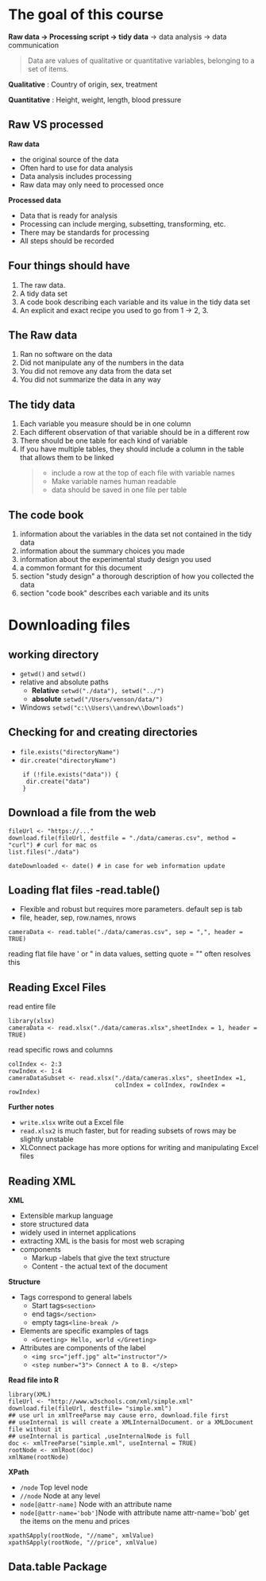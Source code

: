 # The goal of this course

**Raw data -> Processing script -> tidy data** -> data analysis -> data communication

> Data are values of qualitative or quantitative variables, belonging to a set of items.

**Qualitative** : Country of origin, sex, treatment

**Quantitative** : Height, weight, length, blood pressure

## Raw VS processed

**Raw data**

- the original source of the data
- Often hard to use for data analysis
- Data analysis includes processing
- Raw data may only need to processed once

**Processed data**

- Data that is ready for analysis
- Processing can include merging, subsetting, transforming, etc.
- There may be standards for processing
- All steps should be recorded

## Four things should have

1. The raw data.
2. A tidy data set
3. A code book describing each variable and its value in the tidy data set
4. An explicit and exact recipe you used to go from 1 -> 2, 3.

## The Raw data

1. Ran no software on the data
2. Did not manipulate any of the numbers in the data
3. You did not remove any data from the data set
4. You did not summarize the data in any way

## The tidy data

1. Each variable you measure should be in one column
2. Each different observation of that variable should be in a different row
3. There should be one table for each kind of variable
4. If you have multiple tables, they should include a column in the table that allows them to be linked
   > - include a row at the top of each file with variable names
   > - Make variable names human readable
   > - data should be saved in one file per table

## The code book

1. information about the variables in the data set not contained in the tidy data
2. information about the summary choices you made
3. information about the experimental study design you used
4. a common formant for this document
5. section "study design" a thorough description of how you collected the data
6. section "code book" describes each variable and its units

# Downloading files

## working directory

- `getwd()` and `setwd()`
- relative and absolute paths
  - **Relative** `setwd("./data"), setwd("../")`
  - **absolute** `setwd("/Users/venson/data/")`
- Windows `setwd("c:\\Users\\andrew\\Downloads")`

## Checking for and creating directories

- `file.exists("directoryName")`
- `dir.create("directoryName")`

```
    if (!file.exists("data")) {
     dir.create("data")
    }
```

## Download a file from the web

```
fileUrl <- "https://..."
download.file(fileUrl, destfile = "./data/cameras.csv", method = "curl") # curl for mac os
list.files("./data")

dateDownloaded <- date() # in case for web information update
```

## Loading flat files -read.table()

- Flexible and robust but requires more parameters. default sep is tab
- file, header, sep, row.names, nrows

```
cameraData <- read.table("./data/cameras.csv", sep = ",", header = TRUE)
```

reading flat file have ' or " in data values, setting quote = "" often resolves this

## Reading Excel Files

read entire file

```
library(xlsx)
cameraData <- read.xlsx("./data/cameras.xlsx",sheetIndex = 1, header = TRUE)

```

read specific rows and columns

```
colIndex <- 2:3
rowIndex <- 1:4
cameraDataSubset <- read.xlsx("./data/cameras.xlxs", sheetIndex =1,
                              colIndex = colIndex, rowIndex = rowIndex)
```

**Further notes**

- `write.xlsx` write out a Excel file
- `read.xlsx2` is much faster, but for reading subsets of rows may be slightly unstable
- XLConnect package has more options for writing and manipulating Excel files

## Reading XML

**XML**

- Extensible markup language
- store structured data
- widely used in internet applications
- extracting XML is the basis for most web scraping
- components
  - Markup -labels that give the text structure
  - Content - the actual text of the document

**Structure**

- Tags correspond to general labels
  - Start tags`<section>`
  - end tags`</section>`
  - empty tags`<line-break />`
- Elements are specific examples of tags
  - `<Greeting> Hello, world </Greeting>`
- Attributes are components of the label
  - `<img src="jeff.jpg" alt="instructor"/>`
  - `<step number="3"> Connect A to B. </step>`

**Read file into R**

```
library(XML)
fileUrl <- "http://www.w3schools.com/xml/simple.xml"
download.file(fileUrl, destfile= "simple.xml")
## use url in xmlTreeParse may cause erro, download.file first
## useInternal is will create a XMLInternalDocument. or a XMLDocument file without it
## useInternal is partical ,useInternalNode is full
doc <- xmlTreeParse("simple.xml", useInternal = TRUE)
rootNode <- xmlRoot(doc)
xmlName(rootNode)
```

**XPath**

- `/node` Top level node
- `//node` Node at any level
- `node[@attr-name]` Node with an attribute name
- `node[@attr-name='bob']`Node with attribute name attr-name='bob'
  get the items on the menu and prices

```
xpathSApply(rootNode, "//name", xmlValue)
xpathSApply(rootNode, "//price", xmlValue)
```

## Data.table Package
